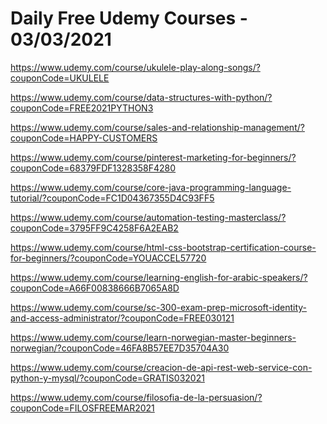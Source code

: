 # Daily Free Udemy Courses - 03/03/2021

https://www.udemy.com/course/ukulele-play-along-songs/?couponCode=UKULELE
https://www.udemy.com/course/data-structures-with-python/?couponCode=FREE2021PYTHON3
https://www.udemy.com/course/sales-and-relationship-management/?couponCode=HAPPY-CUSTOMERS
https://www.udemy.com/course/pinterest-marketing-for-beginners/?couponCode=68379FDF1328358F4280
https://www.udemy.com/course/core-java-programming-language-tutorial/?couponCode=FC1D04367355D4C93FF5
https://www.udemy.com/course/automation-testing-masterclass/?couponCode=3795FF9C4258F6A2EAB2
https://www.udemy.com/course/html-css-bootstrap-certification-course-for-beginners/?couponCode=YOUACCEL57720
https://www.udemy.com/course/learning-english-for-arabic-speakers/?couponCode=A66F00838666B7065A8D
https://www.udemy.com/course/sc-300-exam-prep-microsoft-identity-and-access-administrator/?couponCode=FREE030121
https://www.udemy.com/course/learn-norwegian-master-beginners-norwegian/?couponCode=46FA8B57EE7D35704A30
https://www.udemy.com/course/creacion-de-api-rest-web-service-con-python-y-mysql/?couponCode=GRATIS032021
https://www.udemy.com/course/filosofia-de-la-persuasion/?couponCode=FILOSFREEMAR2021
